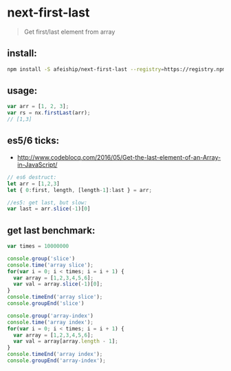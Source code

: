 # next-first-last
> Get first/last element from array

## install:
```bash
npm install -S afeiship/next-first-last --registry=https://registry.npm.taobao.org
```

## usage:
```js
var arr = [1, 2, 3];
var rs = nx.firstLast(arr);
// [1,3]
```

## es5/6 ticks:
- http://www.codeblocq.com/2016/05/Get-the-last-element-of-an-Array-in-JavaScript/

```js
// es6 destruct:
let arr = [1,2,3]
let { 0:first, length, [length-1]:last } = arr;

//es5: get last, but slow:
var last = arr.slice(-1)[0]
```

## get last benchmark:
```js
var times = 10000000

console.group('slice')
console.time('array slice');
for(var i = 0; i < times; i = i + 1) {
  var array = [1,2,3,4,5,6];
  var val = array.slice(-1)[0];
}
console.timeEnd('array slice');
console.groupEnd('slice')

console.group('array-index')
console.time('array index');
for(var i = 0; i < times; i = i + 1) {
  var array = [1,2,3,4,5,6];
  var val = array[array.length - 1];
}
console.timeEnd('array index');
console.groupEnd('array-index');
```
